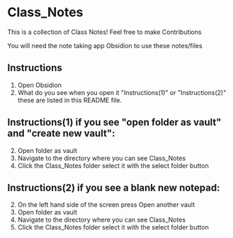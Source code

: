 # Class_Notes
This is a collection of Class Notes! Feel free to make Contributions

You will need the note taking app Obsidion to use these notes/files

Instructions
----------------
1. Open Obsidion
2. What do you see when you open it "Instructions(1)" or "Instructions(2)" these are listed in this README file.


Instructions(1) if you see "open folder as vault" and "create new vault":
-------------------------------
2. Open folder as vault
3. Navigate to the directory where you can see Class_Notes
4. Click the Class_Notes folder select it with the select folder button

Instructions(2) if you see a blank new notepad:
-------------------------------
2. On the left hand side of the screen press Open another vault
3. Open folder as vault
4. Navigate to the directory where you can see Class_Notes
5. Click the Class_Notes folder select it with the select folder button
